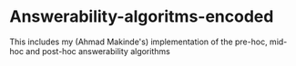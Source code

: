 # Answerability-algoritms-encoded
This includes my (Ahmad Makinde's) implementation of the pre-hoc, mid-hoc and post-hoc answerability algorithms
